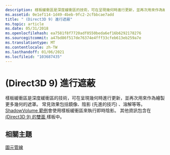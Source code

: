 ```yaml
---
description: 樣板緩衝區是深度緩衝區的技術，可在呈現幾何時進行更新，並再次用來作為繪製更多幾何的遮罩。
ms.assetid: 0e1ef114-1d49-4beb-9fc2-2cfbbcae7add
title: " (Direct3D 9) 進行遮蔽"
ms.topic: article
ms.date: 05/31/2018
ms.openlocfilehash: ea7581f8f7720adf0550beda6ef16b6292178276
ms.sourcegitcommit: a47bd86f517de76374e4fff33cfeb613eb259a7e
ms.translationtype: MT
ms.contentlocale: zh-TW
ms.lasthandoff: 01/06/2021
ms.locfileid: "103687435"
---
```

# <a name="shadowing-direct3d-9"></a> (Direct3D 9) 進行遮蔽

樣板緩衝區是深度緩衝區的技術，可在呈現幾何時進行更新，並再次用來作為繪製更多幾何的遮罩。 常見效果包括鏡像、陰影 (先進的技巧) 、溶解等等。 [ShadowVolume 範例](https://msdn.microsoft.com/library/Ee418792(v=VS.85).aspx)會使用樣板緩衝區來執行即時陰影。 其他資訊包含在 [ (Direct3D 9) 的雙面 ](two-sided-stencil.md)樣板中。

## <a name="related-topics"></a>相關主題

<dl> <dt>

[圖元管線](pixel-pipeline.md)
</dt> </dl>

 

 



